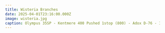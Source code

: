 ```yaml
---
title: Wisteria Branches
date: 2025-04-01T23:16:00.000Z
image: wisteria.jpg
caption: Olympus 35SP - Kentmere 400 Pushed 1stop (800) - Adox D-76 - Iflotec rapid fixer  - Scanner Oppo Reno 10pro - Darktable - Osaka 2025
---
```

